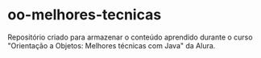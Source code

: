# oo-melhores-tecnicas
Repositório criado para armazenar o conteúdo aprendido durante o curso "Orientação a Objetos: Melhores técnicas com Java" da Alura.
